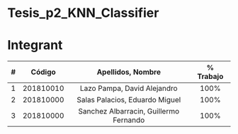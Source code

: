 # Tesis_p2_KNN_Classifier

# Integrant
|  **#** | **Código** | **Apellidos, Nombre** | **% Trabajo** |
| :---: | :---: | :---: | :---: |
|  1 | 201810010 | Lazo Pampa, David Alejandro| 100% |
|  2 | 201810000 | Salas Palacios, Eduardo Miguel | 100% |
|  3 | 201810000 | Sanchez Albarracin, Guillermo Fernando | 100% |